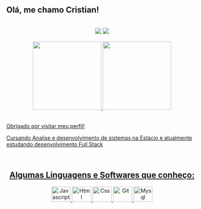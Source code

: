 ## Olá, me chamo Cristian!

<br />
<div align="center">
  <a href="https://www.instagram.com/crissppob/" target="_blank"><img src="https://img.shields.io/badge/-Instagram-%23E4405F?style=for-the-badge&logo=instagram&logoColor=white" target="_blank"></a>
  <a href="https://www.linkedin.com/in/cristian-adagoberto-5a265b242/" target="_blank"><img src="https://img.shields.io/badge/-LinkedIn-%230077B5?style=for-the-badge&logo=linkedin&logoColor=white" target="_blank"></a>   
</div>
<br>
<div align="center">
  <a href="https://github.com/JBdevCristian">
  <img height="180em" src="https://github-readme-stats.vercel.app/api?username=jbdevcristian&show_icons=true&theme=midnight-purple&include_all_commits=true&count_private=true"/>
  <img height="180em" src="https://github-readme-stats.vercel.app/api/top-langs/?username=jbdevcristian&layout=compact&langs_count=7&theme=midnight-purple"/>
</div>
<br>

Obrigado por visitar meu perfil!

Cursando Analise e desenvolvimento de sistemas na Estácio e atualmente estudando desenvolvimento Full Stack

<br>
<h2 align="center">Algumas Linguagens e Softwares que conheço:</h2>

<div align="center">
  <img alt="Javascript" height="40" width="50" src="https://cdn.jsdelivr.net/gh/devicons/devicon/icons/javascript/javascript-original.svg" />
  <img alt="Html" height="40" width="50"  src="https://cdn.jsdelivr.net/gh/devicons/devicon/icons/html5/html5-original.svg" />
  <img alt="Css" height="40" width="50" src="https://cdn.jsdelivr.net/gh/devicons/devicon/icons/css3/css3-original.svg" />
  <img alt="Git" height="40" width="50" src="https://cdn.jsdelivr.net/gh/devicons/devicon/icons/git/git-original.svg" />
  <img alt="Mysql" height="40" width="50" src="https://cdn.jsdelivr.net/gh/devicons/devicon/icons/mysql/mysql-original.svg" />
</div>
<br><br>
